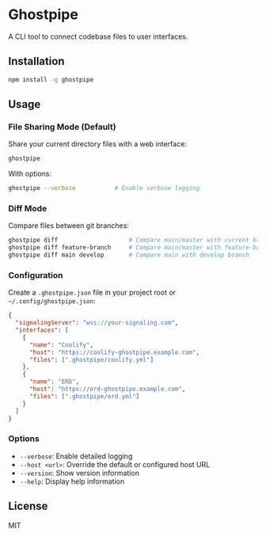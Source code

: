 # Ghostpipe

A CLI tool to connect codebase files to user interfaces.

## Installation

```bash
npm install -g ghostpipe
```

## Usage

### File Sharing Mode (Default)

Share your current directory files with a web interface:

```bash
ghostpipe
```

With options:
```bash
ghostpipe --verbose           # Enable verbose logging
```

### Diff Mode

Compare files between git branches:

```bash
ghostpipe diff                    # Compare main/master with current branch
ghostpipe diff feature-branch     # Compare main/master with feature-branch
ghostpipe diff main develop       # Compare main with develop branch
```

### Configuration

Create a `.ghostpipe.json` file in your project root or `~/.config/ghostpipe.json`:

```json
{
  "signalingServer": "wss://your-signaling.com",
  "interfaces": [
    {
      "name": "Coolify",
      "host": "https://coolify-ghostpipe.example.com",
      "files": [".ghostpipe/coolify.yml"]
    },
    {
      "name": "ERD",
      "host": "https://erd-ghostpipe.example.com",
      "files": [".ghostpipe/erd.yml"]
    }
  ]
}
```

### Options

- `--verbose`: Enable detailed logging
- `--host <url>`: Override the default or configured host URL
- `--version`: Show version information
- `--help`: Display help information

## License

MIT
